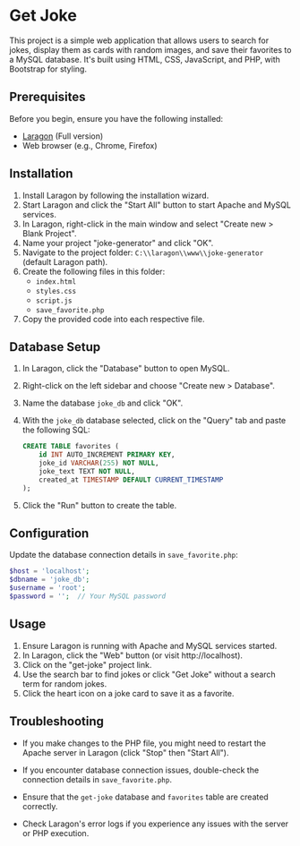 # Get Joke 
This project is a simple web application that allows users to search for jokes, display them as cards with random images, and save their favorites to a MySQL database. It's built using HTML, CSS, JavaScript, and PHP, with Bootstrap for styling.

## Prerequisites

Before you begin, ensure you have the following installed:
- [Laragon](https://laragon.org/download/) (Full version)
- Web browser (e.g., Chrome, Firefox)

## Installation

1. Install Laragon by following the installation wizard.
2. Start Laragon and click the "Start All" button to start Apache and MySQL services.
3. In Laragon, right-click in the main window and select "Create new > Blank Project".
4. Name your project "joke-generator" and click "OK".
5. Navigate to the project folder: `C:\\laragon\\www\\joke-generator` (default Laragon path).
6. Create the following files in this folder:
   - `index.html`
   - `styles.css`
   - `script.js`
   - `save_favorite.php`
7. Copy the provided code into each respective file.

## Database Setup

1. In Laragon, click the "Database" button to open MySQL.
2. Right-click on the left sidebar and choose "Create new > Database".
3. Name the database `joke_db` and click "OK".
4. With the `joke_db` database selected, click on the "Query" tab and paste the following SQL:

   ```sql
   CREATE TABLE favorites (
       id INT AUTO_INCREMENT PRIMARY KEY,
       joke_id VARCHAR(255) NOT NULL,
       joke_text TEXT NOT NULL,
       created_at TIMESTAMP DEFAULT CURRENT_TIMESTAMP
   );
   ```

5. Click the "Run" button to create the table.

## Configuration

Update the database connection details in `save_favorite.php`:

```php
$host = 'localhost';
$dbname = 'joke_db';
$username = 'root';
$password = '';  // Your MySQL password 
```

## Usage

1. Ensure Laragon is running with Apache and MySQL services started.
2. In Laragon, click the "Web" button (or visit http://localhost).
3. Click on the "get-joke" project link.
4. Use the search bar to find jokes or click "Get Joke" without a search term for random jokes.
5. Click the heart icon on a joke card to save it as a favorite.

## Troubleshooting

- If you make changes to the PHP file, you might need to restart the Apache server in Laragon (click "Stop" then "Start All").
- If you encounter database connection issues, double-check the connection details in `save_favorite.php`.
- Ensure that the `get-joke` database and `favorites` table are created correctly.
- Check Laragon's error logs if you experience any issues with the server or PHP execution.

   <!-- <nav className="sm:ml-auto flex gap-4 sm:gap-6">
          <a className="text-xs hover:underline underline-offset-4" href="#">
            Terms of Service
          </a>
          <a className="text-xs hover:underline underline-offset-4" href="#">
            Privacy
          </a>
        </nav> -->
